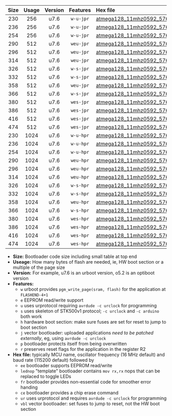 |Size|Usage|Version|Features|Hex file|
|:-:|:-:|:-:|:-:|:--|
|230|256|u7.6|`w-u-jpr`|[atmega128_11mhz0592_57600bps_ur_vbl.hex](https://raw.githubusercontent.com/stefanrueger/urboot/main//atmega128_11mhz0592_57600bps_ur_vbl.hex)|
|236|256|u7.6|`w-u-jpr`|[atmega128_11mhz0592_57600bps_lednop_ur_vbl.hex](https://raw.githubusercontent.com/stefanrueger/urboot/main//atmega128_11mhz0592_57600bps_lednop_ur_vbl.hex)|
|254|256|u7.6|`w-u-jpr`|[atmega128_11mhz0592_57600bps_lednop_fr_ur_vbl.hex](https://raw.githubusercontent.com/stefanrueger/urboot/main//atmega128_11mhz0592_57600bps_lednop_fr_ur_vbl.hex)|
|290|512|u7.6|`weu-jpr`|[atmega128_11mhz0592_57600bps_ee_ur_vbl.hex](https://raw.githubusercontent.com/stefanrueger/urboot/main//atmega128_11mhz0592_57600bps_ee_ur_vbl.hex)|
|296|512|u7.6|`weu-jpr`|[atmega128_11mhz0592_57600bps_ee_lednop_ur_vbl.hex](https://raw.githubusercontent.com/stefanrueger/urboot/main//atmega128_11mhz0592_57600bps_ee_lednop_ur_vbl.hex)|
|314|512|u7.6|`weu-jpr`|[atmega128_11mhz0592_57600bps_ee_lednop_fr_ur_vbl.hex](https://raw.githubusercontent.com/stefanrueger/urboot/main//atmega128_11mhz0592_57600bps_ee_lednop_fr_ur_vbl.hex)|
|326|512|u7.6|`w-s-jpr`|[atmega128_11mhz0592_57600bps_vbl.hex](https://raw.githubusercontent.com/stefanrueger/urboot/main//atmega128_11mhz0592_57600bps_vbl.hex)|
|332|512|u7.6|`w-s-jpr`|[atmega128_11mhz0592_57600bps_lednop_vbl.hex](https://raw.githubusercontent.com/stefanrueger/urboot/main//atmega128_11mhz0592_57600bps_lednop_vbl.hex)|
|358|512|u7.6|`weu-jpr`|[atmega128_11mhz0592_57600bps_ee_lednop_fr_ce_ur_vbl.hex](https://raw.githubusercontent.com/stefanrueger/urboot/main//atmega128_11mhz0592_57600bps_ee_lednop_fr_ce_ur_vbl.hex)|
|366|512|u7.6|`w-s-jpr`|[atmega128_11mhz0592_57600bps_lednop_fr_vbl.hex](https://raw.githubusercontent.com/stefanrueger/urboot/main//atmega128_11mhz0592_57600bps_lednop_fr_vbl.hex)|
|380|512|u7.6|`wes-jpr`|[atmega128_11mhz0592_57600bps_ee_vbl.hex](https://raw.githubusercontent.com/stefanrueger/urboot/main//atmega128_11mhz0592_57600bps_ee_vbl.hex)|
|386|512|u7.6|`wes-jpr`|[atmega128_11mhz0592_57600bps_ee_lednop_vbl.hex](https://raw.githubusercontent.com/stefanrueger/urboot/main//atmega128_11mhz0592_57600bps_ee_lednop_vbl.hex)|
|416|512|u7.6|`wes-jpr`|[atmega128_11mhz0592_57600bps_ee_lednop_fr_vbl.hex](https://raw.githubusercontent.com/stefanrueger/urboot/main//atmega128_11mhz0592_57600bps_ee_lednop_fr_vbl.hex)|
|474|512|u7.6|`wes-jpr`|[atmega128_11mhz0592_57600bps_ee_lednop_fr_ce_vbl.hex](https://raw.githubusercontent.com/stefanrueger/urboot/main//atmega128_11mhz0592_57600bps_ee_lednop_fr_ce_vbl.hex)|
|230|1024|u7.6|`w-u-hpr`|[atmega128_11mhz0592_57600bps_ur.hex](https://raw.githubusercontent.com/stefanrueger/urboot/main//atmega128_11mhz0592_57600bps_ur.hex)|
|236|1024|u7.6|`w-u-hpr`|[atmega128_11mhz0592_57600bps_lednop_ur.hex](https://raw.githubusercontent.com/stefanrueger/urboot/main//atmega128_11mhz0592_57600bps_lednop_ur.hex)|
|254|1024|u7.6|`w-u-hpr`|[atmega128_11mhz0592_57600bps_lednop_fr_ur.hex](https://raw.githubusercontent.com/stefanrueger/urboot/main//atmega128_11mhz0592_57600bps_lednop_fr_ur.hex)|
|290|1024|u7.6|`weu-hpr`|[atmega128_11mhz0592_57600bps_ee_ur.hex](https://raw.githubusercontent.com/stefanrueger/urboot/main//atmega128_11mhz0592_57600bps_ee_ur.hex)|
|296|1024|u7.6|`weu-hpr`|[atmega128_11mhz0592_57600bps_ee_lednop_ur.hex](https://raw.githubusercontent.com/stefanrueger/urboot/main//atmega128_11mhz0592_57600bps_ee_lednop_ur.hex)|
|314|1024|u7.6|`weu-hpr`|[atmega128_11mhz0592_57600bps_ee_lednop_fr_ur.hex](https://raw.githubusercontent.com/stefanrueger/urboot/main//atmega128_11mhz0592_57600bps_ee_lednop_fr_ur.hex)|
|326|1024|u7.6|`w-s-hpr`|[atmega128_11mhz0592_57600bps.hex](https://raw.githubusercontent.com/stefanrueger/urboot/main//atmega128_11mhz0592_57600bps.hex)|
|332|1024|u7.6|`w-s-hpr`|[atmega128_11mhz0592_57600bps_lednop.hex](https://raw.githubusercontent.com/stefanrueger/urboot/main//atmega128_11mhz0592_57600bps_lednop.hex)|
|358|1024|u7.6|`weu-hpr`|[atmega128_11mhz0592_57600bps_ee_lednop_fr_ce_ur.hex](https://raw.githubusercontent.com/stefanrueger/urboot/main//atmega128_11mhz0592_57600bps_ee_lednop_fr_ce_ur.hex)|
|366|1024|u7.6|`w-s-hpr`|[atmega128_11mhz0592_57600bps_lednop_fr.hex](https://raw.githubusercontent.com/stefanrueger/urboot/main//atmega128_11mhz0592_57600bps_lednop_fr.hex)|
|380|1024|u7.6|`wes-hpr`|[atmega128_11mhz0592_57600bps_ee.hex](https://raw.githubusercontent.com/stefanrueger/urboot/main//atmega128_11mhz0592_57600bps_ee.hex)|
|386|1024|u7.6|`wes-hpr`|[atmega128_11mhz0592_57600bps_ee_lednop.hex](https://raw.githubusercontent.com/stefanrueger/urboot/main//atmega128_11mhz0592_57600bps_ee_lednop.hex)|
|416|1024|u7.6|`wes-hpr`|[atmega128_11mhz0592_57600bps_ee_lednop_fr.hex](https://raw.githubusercontent.com/stefanrueger/urboot/main//atmega128_11mhz0592_57600bps_ee_lednop_fr.hex)|
|474|1024|u7.6|`wes-hpr`|[atmega128_11mhz0592_57600bps_ee_lednop_fr_ce.hex](https://raw.githubusercontent.com/stefanrueger/urboot/main//atmega128_11mhz0592_57600bps_ee_lednop_fr_ce.hex)|

- **Size:** Bootloader code size including small table at top end
- **Useage:** How many bytes of flash are needed, ie, HW boot section or a multiple of the page size
- **Version:** For example, u7.6 is an urboot version, o5.2 is an optiboot version
- **Features:**
  + `w` urboot provides `pgm_write_page(sram, flash)` for the application at `FLASHEND-4+1`
  + `e` EEPROM read/write support
  + `u` uses urprotocol requiring `avrdude -c urclock` for programming
  + `s` uses skeleton of STK500v1 protocol; `-c urclock` and `-c arduino` both work
  + `h` hardware boot section: make sure fuses are set for reset to jump to boot section
  + `j` vector bootloader: uploaded applications *need to be patched externally*, eg, using `avrdude -c urclock`
  + `p` bootloader protects itself from being overwritten
  + `r` preserves reset flags for the application in the register R2
- **Hex file:** typically MCU name, oscillator frequency (16 MHz default) and baud rate (115200 default) followed by
  + `ee` bootloader supports EEPROM read/write
  + `lednop` "template" bootloader contains `mov rx,rx` nops that can be replaced to toggle LEDs
  + `fr` bootloader provides non-essential code for smoother error handing
  + `ce` bootloader provides a chip erase command
  + `ur` uses urprotocol and requires `avrdude -c urclock` for programming
  + `vbl` vector bootloader: set fuses to jump to reset, not the HW boot section
